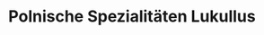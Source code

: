 ---
title: "Polnische Spezialitäten Lukullus"
url: /bremen/polnische-spezialitaeten-lukullus-nimweger-strasse/
shop: Lebensmittel
---